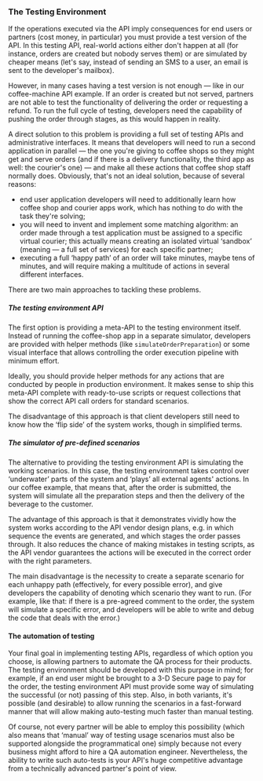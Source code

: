 ### The Testing Environment

If the operations executed via the API imply consequences for end users or partners (cost money, in particular) you must provide a test version of the API. In this testing API, real-world actions either don't happen at all (for instance, orders are created but nobody serves them) or are simulated by cheaper means (let's say, instead of sending an SMS to a user, an email is sent to the developer's mailbox).

However, in many cases having a test version is not enough — like in our coffee-machine API example. If an order is created but not served, partners are not able to test the functionality of delivering the order or requesting a refund. To run the full cycle of testing, developers need the capability of pushing the order through stages, as this would happen in reality.

A direct solution to this problem is providing a full set of testing APIs and administrative interfaces. It means that developers will need to run a second application in parallel — the one you're giving to coffee shops so they might get and serve orders (and if there is a delivery functionality, the third app as well: the courier's one) — and make all these actions that coffee shop staff normally does. Obviously, that's not an ideal solution, because of several reasons:
  * end user application developers will need to additionally learn how coffee shop and courier apps work, which has nothing to do with the task they're solving;
  * you will need to invent and implement some matching algorithm: an order made through a test application must be assigned to a specific virtual courier; this actually means creating an isolated virtual ‘sandbox’ (meaning — a full set of services) for each specific partner;
  * executing a full ‘happy path’ of an order will take minutes, maybe tens of minutes, and will require making a multitude of actions in several different interfaces.

There are two main approaches to tackling these problems.

##### The testing environment API

The first option is providing a meta-API to the testing environment itself. Instead of running the coffee-shop app in a separate simulator, developers are provided with helper methods (like `simulateOrderPreparation`) or some visual interface that allows controlling the order execution pipeline with minimum effort.

Ideally, you should provide helper methods for any actions that are conducted by people in production environment. It makes sense to ship this meta-API complete with ready-to-use scripts or request collections that show the correct API call orders for standard scenarios. 

The disadvantage of this approach is that client developers still need to know how the ‘flip side’ of the system works, though in simplified terms.

##### The simulator of pre-defined scenarios

The alternative to providing the testing environment API is simulating the working scenarios. In this case, the testing environment takes control over ‘underwater’ parts of the system and ‘plays’ all external agents' actions. In our coffee example, that means that, after the order is submitted, the system will simulate all the preparation steps and then the delivery of the beverage to the customer.

The advantage of this approach is that it demonstrates vividly how the system works according to the API vendor design plans, e.g. in which sequence the events are generated, and which stages the order passes through. It also reduces the chance of making mistakes in testing scripts, as the API vendor guarantees the actions will be executed in the correct order with the right parameters.

The main disadvantage is the necessity to create a separate scenario for each unhappy path (effectively, for every possible error), and give developers the capability of denoting which scenario they want to run. (For example, like that: if there is a pre-agreed comment to the order, the system will simulate a specific error, and developers will be able to write and debug the code that deals with the error.)

#### The automation of testing

Your final goal in implementing testing APIs, regardless of which option you choose, is allowing partners to automate the QA process for their products. The testing environment should be developed with this purpose in mind; for example, if an end user might be brought to a 3-D Secure page to pay for the order, the testing environment API must provide some way of simulating the successful (or not) passing of this step. Also, in both variants, it's possible (and desirable) to allow running the scenarios in a fast-forward manner that will allow making auto-testing much faster than manual testing.

Of course, not every partner will be able to employ this possibility (which also means that ‘manual’ way of testing usage scenarios must also be supported alongside the programmatical one) simply because not every business might afford to hire a QA automation engineer. Nevertheless, the ability to write such auto-tests is your API's huge competitive advantage from a technically advanced partner's point of view. 